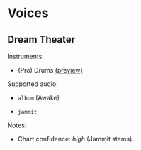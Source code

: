 # Voices

## Dream Theater

Instruments:

  * (Pro) Drums [(preview)](http://pages.cs.wisc.edu/~tolly/customs/?title=voices&artist=dream-theater)

Supported audio:

  * `album` (Awake)

  * `jammit`

Notes:

  * Chart confidence: *high* (Jammit stems).

